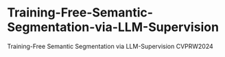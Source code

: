 # Training-Free-Semantic-Segmentation-via-LLM-Supervision
Training-Free Semantic Segmentation via LLM-Supervision CVPRW2024
